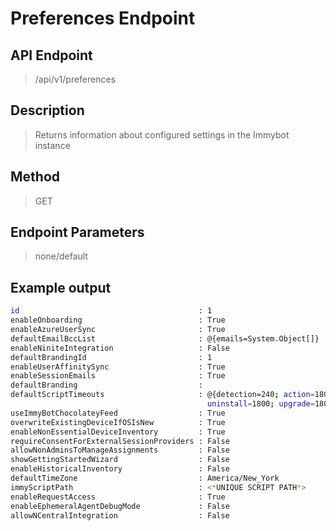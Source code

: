 # Preferences Endpoint
## API Endpoint
> /api/v1/preferences
## Description
> Returns information about configured settings in the Immybot instance
## Method
> GET
## Endpoint Parameters
> none/default
## Example output
```sh
id                                        : 1
enableOnboarding                          : True
enableAzureUserSync                       : True
defaultEmailBccList                       : @{emails=System.Object[]}
enableNiniteIntegration                   : False
defaultBrandingId                         : 1
enableUserAffinitySync                    : True
enableSessionEmails                       : True
defaultBranding                           :
defaultScriptTimeouts                     : @{detection=240; action=1800; install=1800;
                                            uninstall=1800; upgrade=1800; autoUpdateJob=21600}
useImmyBotChocolateyFeed                  : True
overwriteExistingDeviceIfOSIsNew          : True
enableNonEssentialDeviceInventory         : True
requireConsentForExternalSessionProviders : False
allowNonAdminsToManageAssignments         : False
showGettingStartedWizard                  : False
enableHistoricalInventory                 : False
defaultTimeZone                           : America/New_York
immyScriptPath                            : <*UNIQUE SCRIPT PATH*>
enableRequestAccess                       : True
enableEphemeralAgentDebugMode             : False
allowNCentralIntegration                  : False
```